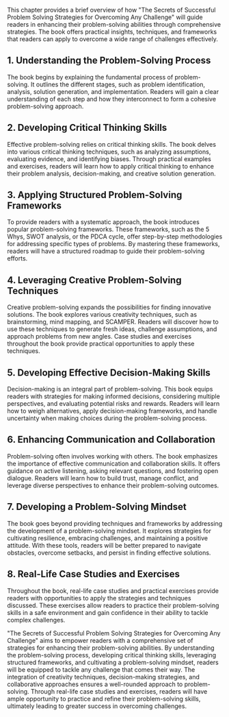 
This chapter provides a brief overview of how "The Secrets of Successful Problem Solving Strategies for Overcoming Any Challenge" will guide readers in enhancing their problem-solving abilities through comprehensive strategies. The book offers practical insights, techniques, and frameworks that readers can apply to overcome a wide range of challenges effectively.

**1. Understanding the Problem-Solving Process**
------------------------------------------------

The book begins by explaining the fundamental process of problem-solving. It outlines the different stages, such as problem identification, analysis, solution generation, and implementation. Readers will gain a clear understanding of each step and how they interconnect to form a cohesive problem-solving approach.

**2. Developing Critical Thinking Skills**
------------------------------------------

Effective problem-solving relies on critical thinking skills. The book delves into various critical thinking techniques, such as analyzing assumptions, evaluating evidence, and identifying biases. Through practical examples and exercises, readers will learn how to apply critical thinking to enhance their problem analysis, decision-making, and creative solution generation.

**3. Applying Structured Problem-Solving Frameworks**
-----------------------------------------------------

To provide readers with a systematic approach, the book introduces popular problem-solving frameworks. These frameworks, such as the 5 Whys, SWOT analysis, or the PDCA cycle, offer step-by-step methodologies for addressing specific types of problems. By mastering these frameworks, readers will have a structured roadmap to guide their problem-solving efforts.

**4. Leveraging Creative Problem-Solving Techniques**
-----------------------------------------------------

Creative problem-solving expands the possibilities for finding innovative solutions. The book explores various creativity techniques, such as brainstorming, mind mapping, and SCAMPER. Readers will discover how to use these techniques to generate fresh ideas, challenge assumptions, and approach problems from new angles. Case studies and exercises throughout the book provide practical opportunities to apply these techniques.

**5. Developing Effective Decision-Making Skills**
--------------------------------------------------

Decision-making is an integral part of problem-solving. This book equips readers with strategies for making informed decisions, considering multiple perspectives, and evaluating potential risks and rewards. Readers will learn how to weigh alternatives, apply decision-making frameworks, and handle uncertainty when making choices during the problem-solving process.

**6. Enhancing Communication and Collaboration**
------------------------------------------------

Problem-solving often involves working with others. The book emphasizes the importance of effective communication and collaboration skills. It offers guidance on active listening, asking relevant questions, and fostering open dialogue. Readers will learn how to build trust, manage conflict, and leverage diverse perspectives to enhance their problem-solving outcomes.

**7. Developing a Problem-Solving Mindset**
-------------------------------------------

The book goes beyond providing techniques and frameworks by addressing the development of a problem-solving mindset. It explores strategies for cultivating resilience, embracing challenges, and maintaining a positive attitude. With these tools, readers will be better prepared to navigate obstacles, overcome setbacks, and persist in finding effective solutions.

**8. Real-Life Case Studies and Exercises**
-------------------------------------------

Throughout the book, real-life case studies and practical exercises provide readers with opportunities to apply the strategies and techniques discussed. These exercises allow readers to practice their problem-solving skills in a safe environment and gain confidence in their ability to tackle complex challenges.

"The Secrets of Successful Problem Solving Strategies for Overcoming Any Challenge" aims to empower readers with a comprehensive set of strategies for enhancing their problem-solving abilities. By understanding the problem-solving process, developing critical thinking skills, leveraging structured frameworks, and cultivating a problem-solving mindset, readers will be equipped to tackle any challenge that comes their way. The integration of creativity techniques, decision-making strategies, and collaborative approaches ensures a well-rounded approach to problem-solving. Through real-life case studies and exercises, readers will have ample opportunity to practice and refine their problem-solving skills, ultimately leading to greater success in overcoming challenges.
